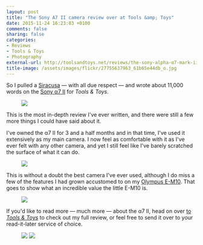 ```yaml
---
layout: post
title: "The Sony A7 II camera review over at Tools &amp; Toys"
date: 2015-11-24 16:23:03 +0100
comments: false
sharing: false
categories: 
- Reviews
- Tools & Toys
- Photography
external-url: http://toolsandtoys.net/reviews/the-sony-alpha-α7-mark-ii-camera-review/
title-image: /assets/images/flickr/27755637963_61b65e44db_o.jpg
---
```


So I pulled a [Siracusa](https://twitter.com/siracusa) — with all due respect — and wrote about 11,000 words on the [Sony α7 II](http://amzn.to/1XcqVsu) for _Tools & Toys_.

<figure class="full-width">
	<img src="/assets/images/flickr/23197853311_f9379f5e33_o.jpg"/>
</figure>

This is the most in-depth review I've ever written, and there were still a few more things I could have said about it.

I've owned the α7 II for 3 and a half months and in that time, I've used it extensively as my main camera. I now feel as comfortable with it as I've ever felt with any other camera, and yet I still feel like I've barely scratched the surface of what it can do.

<figure class="full-width">
	<img src="/assets/images/flickr/22886369357_11725e7e5e_o.jpg"/>
</figure>

This is without a doubt the best camera I've ever used, although I do miss a few of the features I had grown accustomed to on my [Olympus E-M10](http://amzn.to/1XcrXVs). That goes to show what an incredible value the little E-M10 is.

<figure class="full-width">
	<img src="/assets/images/flickr/22652083274_1c4e84de94_o.jpg"/>
</figure>

If you'd like to read more — much more — about the α7 II, head on over [to _Tools & Toys_](http://toolsandtoys.net/reviews/the-sony-alpha-α7-mark-ii-camera-review/) to check out my full review, or feel free to send it over to your read-it-later service of choice.

<figure class="full-width">
	<img src="/assets/images/flickr/22984631900_1448525927_o.jpg"/>
	<img src="/assets/images/flickr/21288649033_7e24108090_o.jpg"/>
</figure>